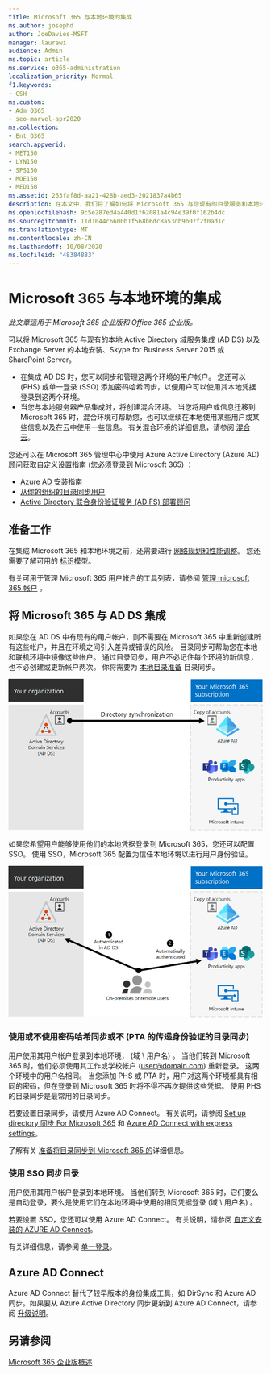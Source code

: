 ```yaml
---
title: Microsoft 365 与本地环境的集成
ms.author: josephd
author: JoeDavies-MSFT
manager: laurawi
audience: Admin
ms.topic: article
ms.service: o365-administration
localization_priority: Normal
f1.keywords:
- CSH
ms.custom:
- Adm_O365
- seo-marvel-apr2020
ms.collection:
- Ent_O365
search.appverid:
- MET150
- LYN150
- SPS150
- MOE150
- MED150
ms.assetid: 263faf8d-aa21-428b-aed3-2021837a4b65
description: 在本文中，我们将了解如何将 Microsoft 365 与您现有的目录服务和本地环境集成。
ms.openlocfilehash: 9c5e287ed4a440d1f62081a4c94e39f0f162b4dc
ms.sourcegitcommit: 11d1044c6600b1f568b6dc8a53db9b07f2f0ad1c
ms.translationtype: MT
ms.contentlocale: zh-CN
ms.lasthandoff: 10/08/2020
ms.locfileid: "48384883"
---
```

# <a name="microsoft-365-integration-with-on-premises-environments"></a>Microsoft 365 与本地环境的集成

*此文章适用于 Microsoft 365 企业版和 Office 365 企业版。* 

可以将 Microsoft 365 与现有的本地 Active Directory 域服务集成 (AD DS) 以及 Exchange Server 的本地安装、Skype for Business Server 2015 或 SharePoint Server。
  
 - 在集成 AD DS 时，您可以同步和管理这两个环境的用户帐户。 您还可以 (PHS) 或单一登录 (SSO) 添加密码哈希同步，以便用户可以使用其本地凭据登录到这两个环境。
 - 当您与本地服务器产品集成时，将创建混合环境。 当您将用户或信息迁移到 Microsoft 365 时，混合环境可帮助您，也可以继续在本地使用某些用户或某些信息以及在云中使用一些信息。 有关混合环境的详细信息，请参阅 [混合云](../solutions/cloud-architecture-models.md#hybrid)。

您还可以在 Microsoft 365 管理中心中使用 Azure Active Directory (Azure AD) 顾问获取自定义设置指南 (您必须登录到 Microsoft 365) ：

- [Azure AD 安装指南](https://aka.ms/aadpguidance)
- [从你的组织的目录同步用户](https://aka.ms/aadconnectpwsync)
- [Active Directory 联合身份验证服务 (AD FS) 部署顾问](https://aka.ms/adfsguidance)
   
## <a name="before-you-begin"></a>准备工作

在集成 Microsoft 365 和本地环境之前，还需要进行 [网络规划和性能调整](network-planning-and-performance.md)。 您还需要了解可用的 [标识模型](about-microsoft-365-identity.md)。 

有关可用于管理 Microsoft 365 用户帐户的工具列表，请参阅 [管理 microsoft 365 帐户](manage-microsoft-365-accounts.md) 。 
  
## <a name="integrate-microsoft-365-with-ad-ds"></a>将 Microsoft 365 与 AD DS 集成

如果您在 AD DS 中有现有的用户帐户，则不需要在 Microsoft 365 中重新创建所有这些帐户，并且在环境之间引入差异或错误的风险。 目录同步可帮助您在本地和联机环境中镜像这些帐户。 通过目录同步，用户不必记住每个环境的新信息，也不必创建或更新帐户两次。 你将需要为 [本地目录准备](prepare-for-directory-synchronization.md) 目录同步。
  
![使用目录同步将本地和联机用户帐户信息保持同步](../media/microsoft-365-integration/directory-synchronization.png)
  
如果您希望用户能够使用他们的本地凭据登录到 Microsoft 365，您还可以配置 SSO。 使用 SSO，Microsoft 365 配置为信任本地环境以进行用户身份验证。
  
![使用单一登录，在本地和联机环境中都可以使用相同的帐户。](../media/microsoft-365-integration/single-sign-on.png)

### <a name="directory-synchronization-with-or-without-password-hash-synchronization-or-pass-through-authentication-pta"></a>使用或不使用密码哈希同步或不 (PTA 的传递身份验证的目录同步) 

用户使用其用户帐户登录到本地环境， (域 \ 用户名) 。 当他们转到 Microsoft 365 时，他们必须使用其工作或学校帐户 (user@domain.com) 重新登录。 这两个环境中的用户名相同。 当您添加 PHS 或 PTA 时，用户对这两个环境都具有相同的密码，但在登录到 Microsoft 365 时将不得不再次提供这些凭据。 使用 PHS 的目录同步是最常用的目录同步。

若要设置目录同步，请使用 Azure AD Connect。 有关说明，请参阅 [Set up directory 同步 For Microsoft 365](set-up-directory-synchronization.md) 和 [Azure AD Connect with express settings](https://go.microsoft.com/fwlink/p/?LinkId=698537)。

了解有关 [准备将目录同步到 Microsoft 365 的](prepare-for-directory-synchronization.md)详细信息。

### <a name="directory-synchronization-with-sso"></a>使用 SSO 同步目录

用户使用其用户帐户登录到本地环境。 当他们转到 Microsoft 365 时，它们要么是自动登录，要么是使用它们在本地环境中使用的相同凭据登录 (域 \ 用户名) 。

若要设置 SSO，您还可以使用 Azure AD Connect。 有关说明，请参阅 [自定义安装的 AZURE AD Connect](https://go.microsoft.com/fwlink/p/?LinkID=698430)。

有关详细信息，请参阅 [单一登录](https://go.microsoft.com/fwlink/p/?LinkId=698604)。

## <a name="azure-ad-connect"></a>Azure AD Connect

Azure AD Connect 替代了较早版本的身份集成工具，如 DirSync 和 Azure AD 同步。如果要从 Azure Active Directory 同步更新到 Azure AD Connect，请参阅 [升级说明](https://go.microsoft.com/fwlink/p/?LinkId=733240)。 

## <a name="see-also"></a>另请参阅

[Microsoft 365 企业版概述](microsoft-365-overview.md)
